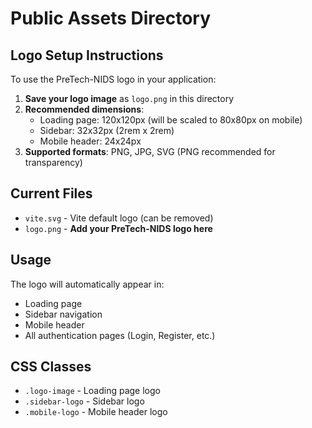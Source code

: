 # Public Assets Directory

## Logo Setup Instructions

To use the PreTech-NIDS logo in your application:

1. **Save your logo image** as `logo.png` in this directory
2. **Recommended dimensions**: 
   - Loading page: 120x120px (will be scaled to 80x80px on mobile)
   - Sidebar: 32x32px (2rem x 2rem)
   - Mobile header: 24x24px
3. **Supported formats**: PNG, JPG, SVG (PNG recommended for transparency)

## Current Files
- `vite.svg` - Vite default logo (can be removed)
- `logo.png` - **Add your PreTech-NIDS logo here**

## Usage
The logo will automatically appear in:
- Loading page
- Sidebar navigation
- Mobile header
- All authentication pages (Login, Register, etc.)

## CSS Classes
- `.logo-image` - Loading page logo
- `.sidebar-logo` - Sidebar logo  
- `.mobile-logo` - Mobile header logo
